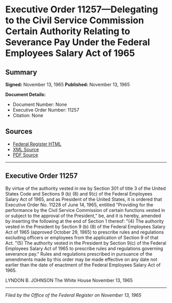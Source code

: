 # Executive Order 11257—Delegating to the Civil Service Commission Certain Authority Relating to Severance Pay Under the Federal Employees Salary Act of 1965

## Summary

**Signed:** November 13, 1965
**Published:** November 13, 1965

**Document Details:**
- Document Number: None
- Executive Order Number: 11257
- Citation: None

## Sources
- [Federal Register HTML](https://www.presidency.ucsb.edu/documents/executive-order-11257-delegating-the-civil-service-commission-certain-authority-relating)
- [XML Source](None)
- [PDF Source](None)

---

## Executive Order 11257

By virtue of the authority vested in me by Section 301 of title 3 of the United States Code and Sections 9 (b) (8) and 9(c) of the Federal Employees Salary Act of 1965, and as President of the United States, it is ordered that Executive Order No. 11228 of June 14, 1965, entitled "Providing for the performance by the Civil Service Commission of certain functions vested in or subject to the approval of the President," be, and it is hereby, amended by inserting the following at the end of Section 1 thereof:
"(4) The authority vested in the President by Section 9 (b) (8) of the Federal Employees Salary Act of 1965 (approved October 29, 1965) to prescribe rules and regulations excluding officers or employees from the application of Section 9 of that Act.
"(5) The authority vested in the President by Section 9(c) of the Federal Employees Salary Act of 1965 to prescribe rules and regulations governing severance pay."
Rules and regulations prescribed in pursuance of the amendments made by this order may be made effective on any date not earlier than the date of enactment of the Federal Employees Salary Act of 1965.

LYNDON B. JOHNSON
The White House
November 13, 1965

---

*Filed by the Office of the Federal Register on November 13, 1965*

